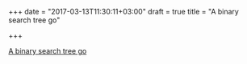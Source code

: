 +++
date = "2017-03-13T11:30:11+03:00"
draft = true
title = "A binary search tree go"

+++

<p><a href="https://appliedgo.net/bintree">A binary search tree go</a></p>
